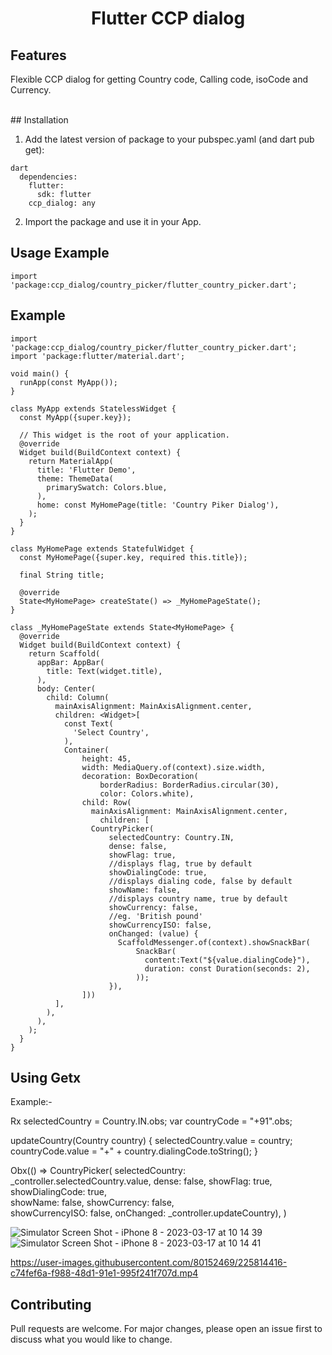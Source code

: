 <h1 align="center">Flutter CCP dialog</h1>

## Features
Flexible CCP dialog for getting Country code, Calling code, isoCode and Currency.

<br>
## Installation

1. Add the latest version of package to your pubspec.yaml (and dart pub get):

```
dart
  dependencies:
    flutter:
      sdk: flutter
    ccp_dialog: any
```

2. Import the package and use it in your App.

## Usage Example

```
import 'package:ccp_dialog/country_picker/flutter_country_picker.dart';

```

## Example

```
import 'package:ccp_dialog/country_picker/flutter_country_picker.dart';
import 'package:flutter/material.dart';

void main() {
  runApp(const MyApp());
}

class MyApp extends StatelessWidget {
  const MyApp({super.key});

  // This widget is the root of your application.
  @override
  Widget build(BuildContext context) {
    return MaterialApp(
      title: 'Flutter Demo',
      theme: ThemeData(
        primarySwatch: Colors.blue,
      ),
      home: const MyHomePage(title: 'Country Piker Dialog'),
    );
  }
}

class MyHomePage extends StatefulWidget {
  const MyHomePage({super.key, required this.title});

  final String title;

  @override
  State<MyHomePage> createState() => _MyHomePageState();
}

class _MyHomePageState extends State<MyHomePage> {
  @override
  Widget build(BuildContext context) {
    return Scaffold(
      appBar: AppBar(
        title: Text(widget.title),
      ),
      body: Center(
        child: Column(
          mainAxisAlignment: MainAxisAlignment.center,
          children: <Widget>[
            const Text(
              'Select Country',
            ),
            Container(
                height: 45,
                width: MediaQuery.of(context).size.width,
                decoration: BoxDecoration(
                    borderRadius: BorderRadius.circular(30),
                    color: Colors.white),
                child: Row(
                  mainAxisAlignment: MainAxisAlignment.center,
                    children: [
                  CountryPicker(
                      selectedCountry: Country.IN,
                      dense: false,
                      showFlag: true,
                      //displays flag, true by default
                      showDialingCode: true,
                      //displays dialing code, false by default
                      showName: false,
                      //displays country name, true by default
                      showCurrency: false,
                      //eg. 'British pound'
                      showCurrencyISO: false,
                      onChanged: (value) {
                        ScaffoldMessenger.of(context).showSnackBar(
                            SnackBar(
                              content:Text("${value.dialingCode}"),
                              duration: const Duration(seconds: 2),
                            ));
                      }),
                ]))
          ],
        ),
      ),
    );
  }
}

```

## Using Getx
Example:-

  Rx<Country> selectedCountry = Country.IN.obs;
  var countryCode = "+91".obs;
  
  updateCountry(Country country) {
    selectedCountry.value = country;
    countryCode.value = "+" + country.dialingCode.toString();
  }
  
  Obx(() => CountryPicker(
  selectedCountry: _controller.selectedCountry.value,
  dense: false,
  showFlag: true,
  showDialingCode: true,                                      
  showName: false,
  showCurrency: false,                                         
  showCurrencyISO: false,
  onChanged: _controller.updateCountry),
 )

![Simulator Screen Shot - iPhone 8 - 2023-03-17 at 10 14 39](https://user-images.githubusercontent.com/80152469/225814739-b6c0686b-a9c3-44ed-ae4f-c6bd7b453b8b.png)
![Simulator Screen Shot - iPhone 8 - 2023-03-17 at 10 14 41](https://user-images.githubusercontent.com/80152469/225814744-d40b02a3-e92e-471b-a22e-3d94ae727ee6.png)

https://user-images.githubusercontent.com/80152469/225814416-c74fef6a-f988-48d1-91e1-995f241f707d.mp4
## Contributing
Pull requests are welcome. For major changes, please open an issue first to discuss what you would like to change.
